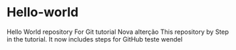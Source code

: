 # Hello-world 
Hello World repository For Git tutorial 
Nova alterção
This repository by Step in the tutorial. 
It now includes steps for GitHub 
teste wendel
